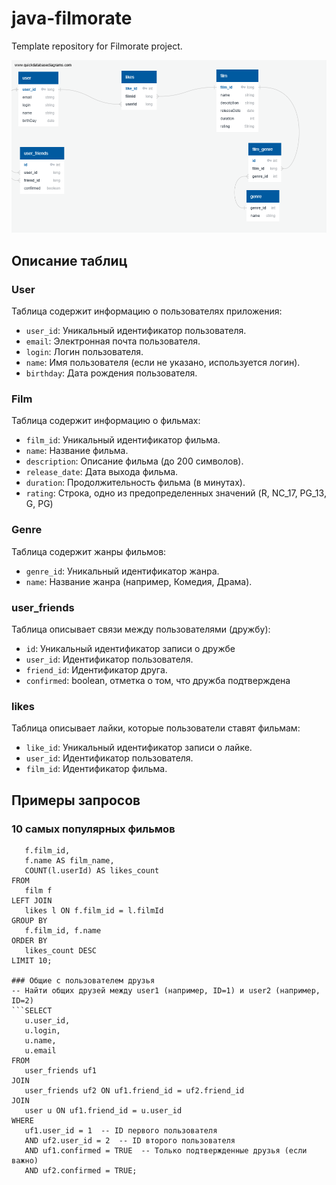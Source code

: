 # java-filmorate
Template repository for Filmorate project.

![ER-Диаграмма](./DBDiagram.png)

## Описание таблиц

### User
Таблица содержит информацию о пользователях приложения:
- `user_id`: Уникальный идентификатор пользователя.
- `email`: Электронная почта пользователя.
- `login`: Логин пользователя.
- `name`: Имя пользователя (если не указано, используется логин).
- `birthday`: Дата рождения пользователя.

### Film
Таблица содержит информацию о фильмах:
- `film_id`: Уникальный идентификатор фильма.
- `name`: Название фильма.
- `description`: Описание фильма (до 200 символов).
- `release_date`: Дата выхода фильма.
- `duration`: Продолжительность фильма (в минутах).
- `rating`: Строка, одно из предопределенных значений (R, NC_17, PG_13, G, PG)


### Genre
Таблица содержит жанры фильмов:
- `genre_id`: Уникальный идентификатор жанра.
- `name`: Название жанра (например, Комедия, Драма).

### user_friends
Таблица описывает связи между пользователями (дружбу):
- `id`: Уникальный идентификатор записи о дружбе
- `user_id`: Идентификатор пользователя.
- `friend_id`: Идентификатор друга.
- `confirmed`: boolean, отметка о том, что дружба подтверждена

### likes
Таблица описывает лайки, которые пользователи ставят фильмам:
- `like_id`: Уникальный идентификатор записи о лайке.
- `user_id`: Идентификатор пользователя.
- `film_id`: Идентификатор фильма.

## Примеры запросов

### 10 самых популярных фильмов
 ```SELECT 
    f.film_id,
    f.name AS film_name,
    COUNT(l.userId) AS likes_count
FROM 
    film f
LEFT JOIN 
    likes l ON f.film_id = l.filmId
GROUP BY 
    f.film_id, f.name
ORDER BY 
    likes_count DESC
LIMIT 10;

### Общие с пользователем друзья
-- Найти общих друзей между user1 (например, ID=1) и user2 (например, ID=2)
 ```SELECT 
    u.user_id,
    u.login,
    u.name,
    u.email
FROM 
    user_friends uf1
JOIN 
    user_friends uf2 ON uf1.friend_id = uf2.friend_id
JOIN 
    user u ON uf1.friend_id = u.user_id
WHERE 
    uf1.user_id = 1  -- ID первого пользователя
    AND uf2.user_id = 2  -- ID второго пользователя
    AND uf1.confirmed = TRUE  -- Только подтвержденные друзья (если важно)
    AND uf2.confirmed = TRUE;
